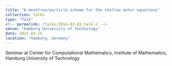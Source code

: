 ```yaml
---
title: "A meshfree/particle scheme for the shallow water equations"
collection: talks
type: "Talk"
<!-- permalink: /talks/2014-02-01-talk-2 -->
venue: "Hamburg University of Technology"
date: 2021-03-15
location: "Hamburg, Germany"
---
```


Seminar at Center for Computational Mathematics, Institute of Mathematics, Hamburg University of Technology
